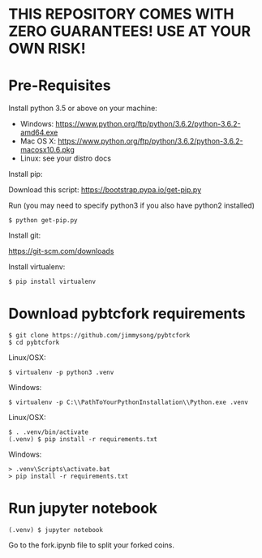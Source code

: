 # THIS REPOSITORY COMES WITH ZERO GUARANTEES! USE AT YOUR OWN RISK!


# Pre-Requisites

Install python 3.5 or above on your machine:

 * Windows: https://www.python.org/ftp/python/3.6.2/python-3.6.2-amd64.exe
 * Mac OS X: https://www.python.org/ftp/python/3.6.2/python-3.6.2-macosx10.6.pkg
 * Linux: see your distro docs

Install pip:

Download this script: https://bootstrap.pypa.io/get-pip.py

Run (you may need to specify python3 if you also have python2 installed)

    $ python get-pip.py

Install git:

https://git-scm.com/downloads

Install virtualenv:

    $ pip install virtualenv

# Download pybtcfork requirements

    $ git clone https://github.com/jimmysong/pybtcfork
    $ cd pybtcfork

Linux/OSX:

    $ virtualenv -p python3 .venv

Windows:

    $ virtualenv -p C:\\PathToYourPythonInstallation\\Python.exe .venv

Linux/OSX:

    $ . .venv/bin/activate
    (.venv) $ pip install -r requirements.txt

Windows:

    > .venv\Scripts\activate.bat
    > pip install -r requirements.txt

# Run jupyter notebook

    (.venv) $ jupyter notebook

Go to the fork.ipynb file to split your forked coins.
